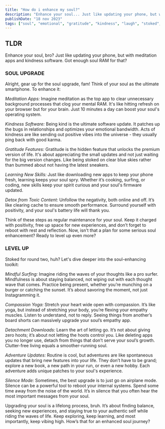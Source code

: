 ```yaml
---
title: "How do i enhance my soul?"
description: "Enhance your soul... Just like updating your phone, but with meditation apps and kindness software. Got enough soul RAM for that?"
publishDate: "18 nov 2023"
tags: ["soul", "emotional", "gratitude", "kindness", "laugh", "stoked", "meditation"]
---
```


## TLDR

Enhance your soul, bro? Just like updating your phone, but with meditation apps and kindness software. Got enough soul RAM for that?

### SOUL UPGRADE

Alright, gear up for the soul upgrade, fam! Think of your soul as the ultimate smartphone. To enhance it:

_Meditation Apps:_ Imagine meditation as the top app to clear unnecessary background processes that clog your mental RAM. It's like hitting refresh on your browser but for your brain. Just 10 minutes a day can boost your soul's operating system.

_Kindness Software:_ Being kind is the ultimate software update. It patches up the bugs in relationships and optimizes your emotional bandwidth. Acts of kindness are like sending out positive vibes into the universe - they usually ping back with good karma.

_Gratitude Features:_ Gratitude is the hidden feature that unlocks the premium version of life. It's about appreciating the small updates and not just waiting for the big version changes. Like being stoked on clear blue skies rather than bummed about not having the latest sneakers.

_Learning New Skills:_ Just like downloading new apps to keep your phone fresh, learning keeps your soul spry. Whether it’s cooking, surfing, or coding, new skills keep your spirit curious and your soul's firmware updated.

_Detox from Toxic Content:_ Unfollow the negativity, both online and off. It’s like clearing cache to ensure smooth performance. Surround yourself with positivity, and your soul's battery life will thank you.

Think of these steps as regular maintenance for your soul. Keep it charged with positivity, free up space for new experiences, and don’t forget to reboot with rest and reflection. Now, isn't that a plan for some serious soul enhancement? Ready to level up even more?

### LEVEL UP

Stoked for round two, huh? Let's dive deeper into the soul-enhancing toolkit:

_Mindful Surfing:_ Imagine riding the waves of your thoughts like a pro surfer. Mindfulness is about staying balanced, not wiping out with each thought wave that comes. Practice being present, whether you’re munching on a burger or catching the sunset. It’s about savoring the moment, not just Instagramming it.

_Compassion Yoga:_ Stretch your heart wide open with compassion. It’s like yoga, but instead of stretching your body, you’re flexing your empathy muscles. Listen to understand, not to reply. Seeing things from another’s board shorts can massively upgrade your soul’s empathy app.

_Detachment Downloads:_ Learn the art of letting go. It’s not about giving zero hoots; it’s about not letting the hoots control you. Like deleting apps you no longer use, detach from things that don’t serve your soul’s growth. Clutter-free living equals a smoother-running soul.

_Adventure Updates:_ Routine is cool, but adventures are like spontaneous updates that bring new features into your life. They don’t have to be grand; explore a new book, a new path in your run, or even a new hobby. Each adventure adds unique patches to your soul's experience.

_Silence Mode:_ Sometimes, the best upgrade is to just go on airplane mode. Silence can be a powerful tool to reboot your internal systems. Spend some time away from the noise of the world. It’s in silence that you often hear the most important messages from your soul.

Upgrading your soul is a lifelong process, bruh. It’s about finding balance, seeking new experiences, and staying true to your authentic self while riding the waves of life. Keep exploring, keep learning, and most importantly, keep vibing high. How’s that for an enhanced soul journey?

